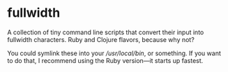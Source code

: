 # fullwidth

A collection of tiny command line scripts that convert their input into fullwidth characters. Ruby and Clojure flavors, because why not?

You could symlink these into your _/usr/local/bin_, or something. If you want to do that, I recommend using the Ruby version—it starts up fastest.

